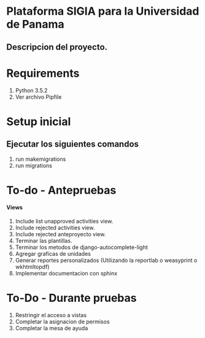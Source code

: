 # Plataforma SIGIA para la Universidad de Panama

## Descripcion del proyecto.

# Requirements

1. Python 3.5.2
1. Ver archivo Pipfile

# Setup inicial
## Ejecutar los siguientes comandos
1. run makemigrations
1. run migrations

# To-do - Antepruebas

#### Views
1. Include list unapproved activities view.
1. Include rejected activities view.
1. Include rejected anteproyecto view.
1. Terminar las plantillas.
1. Terminar los metodos de django-autocomplete-light
1. Agregar graficas de unidades
1. Generar reportes personalizados (Utilizando la reportlab o weasyprint o wkhtmltopdf)
1. Implementar documentacion con sphinx

# To-Do - Durante pruebas
1. Restringir el acceso a vistas
1. Completar la asignacion de permisos
1. Completar la mesa de ayuda
